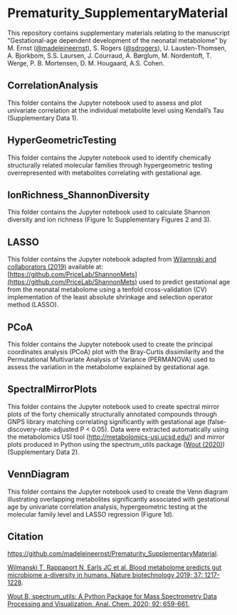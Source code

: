 # Prematurity_SupplementaryMaterial


This repository contains supplementary materials relating to the manuscript 
"Gestational-age dependent development of the neonatal metabolome" by M. Ernst ([@madeleineernst](https://github.com/madeleineernst)), 
S. Rogers ([@sdrogers](https://github.com/sdrogers)), U. Lausten-Thomsen, A. Bjorkbom, S.S. Laursen, J. Courraud, 
A. Børglum, M. Nordentoft, T. Werge, P. B. Mortensen, D. M. Hougaard, A.S. Cohen.

## CorrelationAnalysis

This folder contains the Jupyter notebook used to assess and plot univariate correlation at the individual metabolite level using Kendall’s Tau (Supplementary Data 1). 

## HyperGeometricTesting

This folder contains the Jupyter notebook used to identify chemically structurally related molecular families through hypergeometric testing overrepresented with metabolites correlating with gestational age. 

## IonRichness_ShannonDiversity

This folder contains the Jupyter notebook used to calculate Shannon diversity and ion richness (Figure 1c Supplementary Figures 2 and 3).

## LASSO

This folder contains the Jupyter notebook adapted from [Wilamnski and collaborators (2019)](https://www.nature.com/articles/s41587-019-0233-9) available at: [https://github.com/PriceLab/ShannonMets](https://github.com/PriceLab/ShannonMets) used to predict gestational age from the neonatal metabolome using a tenfold cross-validation (CV) implementation of the least absolute shrinkage and selection operator method (LASSO). 

## PCoA

This folder contains the Jupyter notebook used to create the principal coordinates analysis (PCoA) plot with the Bray-Curtis dissimilarity and the Permutational Multivariate Analysis of Variance (PERMANOVA) used to assess the variation in the metabolome explained by gestational age. 

## SpectralMirrorPlots

This folder contains the Jupyter notebook used to create spectral mirror plots of the forty chemically structurally annotated compounds through GNPS library matching correlating significantly with gestational age (false-discovery-rate-adjusted P < 0.05). Data were extracted automatically using the metabolomics USI tool (http://metabolomics-usi.ucsd.edu/) and mirror plots produced in Python using the spectrum_utils package ([Wout (2020)](https://pubs.acs.org/doi/full/10.1021/acs.analchem.9b04884)) (Supplementary Data 2).

## VennDiagram

This folder contains the Jupyter notebook used to create the Venn diagram illustrating overlapping metabolites significantly associated with gestational age by univariate correlation analysis, hypergeometric testing at the molecular family level and LASSO regression (Figure 1d).


## Citation

https://github.com/madeleineernst/Prematurity_SupplementaryMaterial.

[Wilmanski T, Rappaport N, Earls JC et al. Blood metabolome predicts gut microbiome a-diversity in humans. Nature biotechnology 2019; 37: 1217-1228](https://www.nature.com/articles/s41587-019-0233-9).

[Wout B, spectrum_utils: A Python Package for Mass Spectrometry Data Processing and Visualization. Anal. Chem. 2020; 92: 659-661.](https://pubs.acs.org/doi/full/10.1021/acs.analchem.9b04884)

